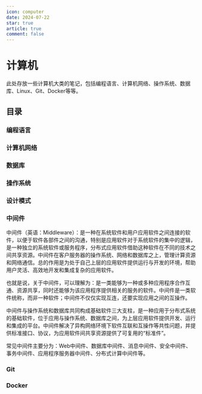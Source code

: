 ```yaml
---
icon: computer
date: 2024-07-22
star: true
article: true
comment: false
---
```


# 计算机

此处存放一些计算机大类的笔记，包括编程语言、计算机网络、操作系统、数据库、Linux、Git、Docker等等。

<!-- more -->

## 目录

### 编程语言



### 计算机网络



### 数据库



### 操作系统



### 设计模式



### 中间件

中间件（英语：Middleware）：是一种在系统软件和用户应用软件之间连接的软件，以便于软件各部件之间的沟通，特别是应用软件对于系统软件的集中的逻辑，是一种独立的系统软件或服务程序，分布式应用软件借助这种软件在不同的技术之间共享资源。中间件在客户服务器的操作系统、网络和数据库之上，管理计算资源和网络通信。总的作用是为处于自己上层的应用软件提供运行与开发的环境，帮助用户灵活、高效地开发和集成复杂的应用软件。

也就是说，关于中间件，可以理解为：是一类能够为一种或多种应用程序合作互通、资源共享，同时还能够为该应用程序提供相关的服务的软件。中间件是一类软件统称，而非一种软件；中间件不仅仅实现互连，还要实现应用之间的互操作。

中间件与操作系统和数据库共同构成基础软件三大支柱，是一种应用于分布式系统的基础软件，位于应用与操作系统、数据库之间，为上层应用软件提供开发、运行和集成的平台。中间件解决了异构网络环境下软件互联和互操作等共性问题，并提供标准接口、协议，为应用软件间共享资源提供了可复用的“标准件”。

常见中间件主要分为：Web中间件、数据库中间件、消息中间件、安全中间件、事务中间件、应用程序服务器中间件、分布式计算中间件等。

### Git



### Docker


